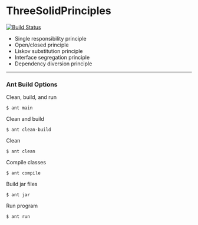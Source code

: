 # ThreeSolidPrinciples
[![Build Status](https://travis-ci.com/CS3398-Ganymede-Giants/ThreeSolidPrinciples.svg?branch=robert-test)](https://travis-ci.com/CS3398-Ganymede-Giants/ThreeSolidPrinciples)

* Single responsibility principle
* Open/closed principle
* Liskov substitution principle
* Interface segregation principle
* Dependency diversion principle  
----

### Ant Build Options
Clean, build, and run
```shell
$ ant main
```
Clean and build
```shell
$ ant clean-build
```
Clean
```shell
$ ant clean
```
Compile classes
```shell
$ ant compile
```
Build jar files
```shell
$ ant jar
```
Run program
```shell
$ ant run
```
